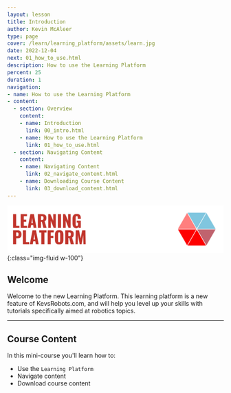 ```yaml
---
layout: lesson
title: Introduction
author: Kevin McAleer
type: page
cover: /learn/learning_platform/assets/learn.jpg
date: 2022-12-04
next: 01_how_to_use.html
description: How to use the Learning Platform
percent: 25
duration: 1
navigation:
- name: How to use the Learning Platform
- content:
  - section: Overview
    content:
    - name: Introduction
      link: 00_intro.html
    - name: How to use the Learning Platform
      link: 01_how_to_use.html
  - section: Navigating Content
    content:
    - name: Navigating Content
      link: 02_navigate_content.html
    - name: Downloading Course Content
      link: 03_download_content.html
---
```



![Learning Platform Logo](assets/learning_platform.jpg){:class="img-fluid w-100"}

## Welcome

Welcome to the new Learning Platform. This learning platform is a new feature of KevsRobots.com, and will help you level up your skills with tutorials specifically aimed at robotics topics.

---

## Course Content

In this mini-course you'll learn how to:

* Use the `Learning Platform`
* Navigate content
* Download course content
